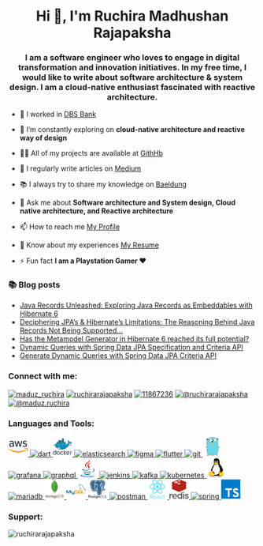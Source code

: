 <h1 align="center">Hi 👋, I'm Ruchira Madhushan Rajapaksha</h1>
<h3 align="center">I am a software engineer who loves to engage in digital transformation and innovation initiatives. In my free time, I would like to write about software architecture & system design. I am a cloud-native enthusiast fascinated with reactive architecture.</h3>

- 🔭 I worked in [DBS Bank](https://www.dbs.com)

- 🌱 I’m constantly exploring on **cloud-native architecture and reactive way of design**

- 👨‍💻 All of my projects are available at [GithHb](https://github.com/LordMaduz)

- 📝 I regularly write articles on [Medium](https://medium.com/@maduz.ruchira)

- 📚 I always try to share my knowledge on [Baeldung](https://www.baeldung.com/author/ruchiramadhushanrajapaksha)

- 💬 Ask me about **Software architecture and System design, Cloud native architecture, and Reactive architecture**

- 📫 How to reach me [My Profile](https://bento.me/ruchirarajapaksha)

- 📄 Know about my experiences [My Resume](https://read.cv/ruchirarajapaksha)

- ⚡ Fun fact **I am a Playstation Gamer ❤️**

### 📚 Blog posts
<!-- BLOG-POST-LIST:START -->
- [Java Records Unleashed: Exploring Java Records as Embeddables with Hibernate 6](https://levelup.gitconnected.com/java-records-unleashed-exploring-java-records-as-embeddables-with-hibernate-6-9961cb339a9c?source=rss-44d824aafb43------2)
- [Deciphering JPA’s &amp; Hibernate’s Limitations: The Reasoning Behind Java Records Not Being Supported…](https://medium.com/javarevisited/deciphering-jpas-hibernate-s-limitations-the-reasoning-behind-java-records-not-being-supported-56a57d3ff9ca?source=rss-44d824aafb43------2)
- [Has the Metamodel Generator in Hibernate 6 reached its full potential?](https://levelup.gitconnected.com/has-the-metamodel-generator-in-hibernate-6-reached-its-full-potential-0efc949a01a7?source=rss-44d824aafb43------2)
- [Dynamic Queries with Spring Data JPA Specification and Criteria API](https://levelup.gitconnected.com/dynamic-queries-with-spring-data-jpa-specification-and-criteria-api-2e98564a8da4?source=rss-44d824aafb43------2)
- [Generate Dynamic Queries with Spring Data JPA Criteria API](https://levelup.gitconnected.com/generate-dynamic-queries-with-spring-data-jpa-criteria-api-c0efe20ac191?source=rss-44d824aafb43------2)
<!-- BLOG-POST-LIST:END -->

<h3 align="left">Connect with me:</h3>
<p align="left">
<a href="https://twitter.com/maduz_ruchira" target="blank"><img align="center" src="https://raw.githubusercontent.com/rahuldkjain/github-profile-readme-generator/master/src/images/icons/Social/twitter.svg" alt="maduz_ruchira" height="30" width="40" /></a>
<a href="https://linkedin.com/in/ruchirarajapaksha" target="blank"><img align="center" src="https://raw.githubusercontent.com/rahuldkjain/github-profile-readme-generator/master/src/images/icons/Social/linked-in-alt.svg" alt="ruchirarajapaksha" height="30" width="40" /></a>
<a href="https://stackoverflow.com/users/11867236" target="blank"><img align="center" src="https://raw.githubusercontent.com/rahuldkjain/github-profile-readme-generator/master/src/images/icons/Social/stack-overflow.svg" alt="11867236" height="30" width="40" /></a>
<a href="https://hashnode.com/@ruchirarajapaksha" target="blank"><img align="center" src="https://raw.githubusercontent.com/rahuldkjain/github-profile-readme-generator/master/src/images/icons/Social/hashnode.svg" alt="@ruchirarajapaksha" height="30" width="40" /></a>
<a href="https://medium.com/@maduz.ruchira" target="blank"><img align="center" src="https://raw.githubusercontent.com/rahuldkjain/github-profile-readme-generator/master/src/images/icons/Social/medium.svg" alt="@maduz.ruchira" height="30" width="40" /></a>
</p>

<h3 align="left">Languages and Tools:</h3>
<p align="left"> <a href="https://aws.amazon.com" target="_blank" rel="noreferrer"> <img src="https://raw.githubusercontent.com/devicons/devicon/master/icons/amazonwebservices/amazonwebservices-original-wordmark.svg" alt="aws" width="40" height="40"/> </a> <a href="https://dart.dev" target="_blank" rel="noreferrer"> <img src="https://www.vectorlogo.zone/logos/dartlang/dartlang-icon.svg" alt="dart" width="40" height="40"/> </a> <a href="https://www.docker.com/" target="_blank" rel="noreferrer"> <img src="https://raw.githubusercontent.com/devicons/devicon/master/icons/docker/docker-original-wordmark.svg" alt="docker" width="40" height="40"/> </a> <a href="https://www.elastic.co" target="_blank" rel="noreferrer"> <img src="https://www.vectorlogo.zone/logos/elastic/elastic-icon.svg" alt="elasticsearch" width="40" height="40"/> </a> <a href="https://www.figma.com/" target="_blank" rel="noreferrer"> <img src="https://www.vectorlogo.zone/logos/figma/figma-icon.svg" alt="figma" width="40" height="40"/> </a> <a href="https://flutter.dev" target="_blank" rel="noreferrer"> <img src="https://www.vectorlogo.zone/logos/flutterio/flutterio-icon.svg" alt="flutter" width="40" height="40"/> </a> <a href="https://git-scm.com/" target="_blank" rel="noreferrer"> <img src="https://www.vectorlogo.zone/logos/git-scm/git-scm-icon.svg" alt="git" width="40" height="40"/> </a> <a href="https://golang.org" target="_blank" rel="noreferrer"> <img src="https://raw.githubusercontent.com/devicons/devicon/master/icons/go/go-original.svg" alt="go" width="40" height="40"/> </a> <a href="https://grafana.com" target="_blank" rel="noreferrer"> <img src="https://www.vectorlogo.zone/logos/grafana/grafana-icon.svg" alt="grafana" width="40" height="40"/> </a> <a href="https://graphql.org" target="_blank" rel="noreferrer"> <img src="https://www.vectorlogo.zone/logos/graphql/graphql-icon.svg" alt="graphql" width="40" height="40"/> </a> <a href="https://www.java.com" target="_blank" rel="noreferrer"> <img src="https://raw.githubusercontent.com/devicons/devicon/master/icons/java/java-original.svg" alt="java" width="40" height="40"/> </a> <a href="https://www.jenkins.io" target="_blank" rel="noreferrer"> <img src="https://www.vectorlogo.zone/logos/jenkins/jenkins-icon.svg" alt="jenkins" width="40" height="40"/> </a> <a href="https://kafka.apache.org/" target="_blank" rel="noreferrer"> <img src="https://www.vectorlogo.zone/logos/apache_kafka/apache_kafka-icon.svg" alt="kafka" width="40" height="40"/> </a> <a href="https://kubernetes.io" target="_blank" rel="noreferrer"> <img src="https://www.vectorlogo.zone/logos/kubernetes/kubernetes-icon.svg" alt="kubernetes" width="40" height="40"/> </a> <a href="https://www.linux.org/" target="_blank" rel="noreferrer"> <img src="https://raw.githubusercontent.com/devicons/devicon/master/icons/linux/linux-original.svg" alt="linux" width="40" height="40"/> </a> <a href="https://mariadb.org/" target="_blank" rel="noreferrer"> <img src="https://www.vectorlogo.zone/logos/mariadb/mariadb-icon.svg" alt="mariadb" width="40" height="40"/> </a> <a href="https://www.mongodb.com/" target="_blank" rel="noreferrer"> <img src="https://raw.githubusercontent.com/devicons/devicon/master/icons/mongodb/mongodb-original-wordmark.svg" alt="mongodb" width="40" height="40"/> </a> <a href="https://www.mysql.com/" target="_blank" rel="noreferrer"> <img src="https://raw.githubusercontent.com/devicons/devicon/master/icons/mysql/mysql-original-wordmark.svg" alt="mysql" width="40" height="40"/> </a> <a href="https://www.postgresql.org" target="_blank" rel="noreferrer"> <img src="https://raw.githubusercontent.com/devicons/devicon/master/icons/postgresql/postgresql-original-wordmark.svg" alt="postgresql" width="40" height="40"/> </a> <a href="https://postman.com" target="_blank" rel="noreferrer"> <img src="https://www.vectorlogo.zone/logos/getpostman/getpostman-icon.svg" alt="postman" width="40" height="40"/> </a> <a href="https://reactjs.org/" target="_blank" rel="noreferrer"> <img src="https://raw.githubusercontent.com/devicons/devicon/master/icons/react/react-original-wordmark.svg" alt="react" width="40" height="40"/> </a> <a href="https://redis.io" target="_blank" rel="noreferrer"> <img src="https://raw.githubusercontent.com/devicons/devicon/master/icons/redis/redis-original-wordmark.svg" alt="redis" width="40" height="40"/> </a> <a href="https://spring.io/" target="_blank" rel="noreferrer"> <img src="https://www.vectorlogo.zone/logos/springio/springio-icon.svg" alt="spring" width="40" height="40"/> </a> <a href="https://www.typescriptlang.org/" target="_blank" rel="noreferrer"> <img src="https://raw.githubusercontent.com/devicons/devicon/master/icons/typescript/typescript-original.svg" alt="typescript" width="40" height="40"/> </a> </p>

<h3 align="left">Support:</h3>
<p><a href="https://www.buymeacoffee.com/ruchirarajapaksha"> <img align="left" src="https://cdn.buymeacoffee.com/buttons/v2/default-yellow.png" height="50" width="210" alt="ruchirarajapaksha" /></p><br><br>
